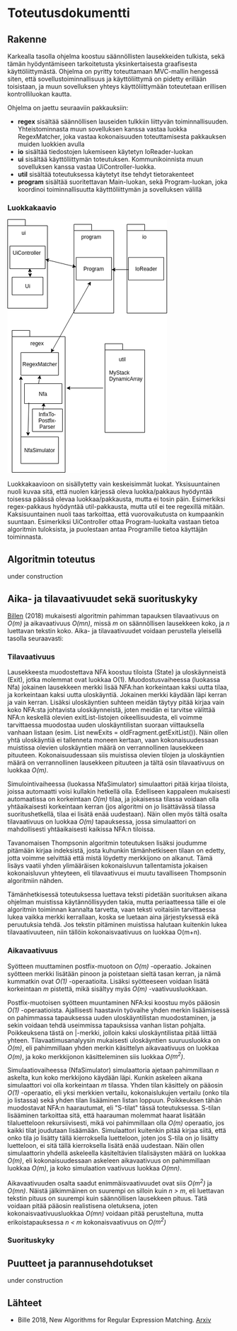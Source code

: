 # Toteutusdokumentti

## Rakenne

Karkealla tasolla ohjelma koostuu säännöllisten lausekkeiden tulkista, sekä tämän hyödyntämiseen tarkoitetusta yksinkertaisesta graafisesta käyttöliittymästä. Ohjelma on pyritty toteuttamaan MVC-mallin hengessä siten, että sovellustoiminnallisuus ja käyttöliittymä on pidetty erillään toisistaan, ja muun sovelluksen yhteys käyttöliittymään toteutetaan erillisen kontrolliluokan kautta.

Ohjelma on jaettu seuraaviin pakkauksiin:

* **regex** sisältää säännöllisen lauseiden tulkkiin liittyvän toiminnallisuuden. Yhteistominnasta muun sovelluksen kanssa vastaa luokka RegexMatcher, joka vastaa kokonaisuuden toteuttamisesta pakkauksen muiden luokkien avulla
* **io** sisältää tiedostojen lukemiseen käytetyn IoReader-luokan
* **ui** sisältää käyttöliittymän toteutuksen. Kommunikoinnista muun sovelluksen kanssa vastaa UiController-luokka.
* **util** sisältää toteutuksessa käytetyt itse tehdyt tietorakenteet
* **program** sisältää suoritettavan Main-luokan, sekä Program-luokan, joka koordinoi toiminnallisuutta käytttöliittymän ja sovelluksen välillä


### Luokkakaavio

![Luokkakaavio](/Documentation/images/classDiagram.png "Luokkakaavio")

Luokkakaavioon on sisällytetty vain keskeisimmät luokat. Yksisuuntainen nuoli kuvaa sitä, että nuolen kärjessä oleva luokka/pakkaus hyödyntää toisessa päässä olevaa luokkaa/pakkausta, mutta ei tosin päin. Esimerkiksi regex-pakkaus hyödyntää util-pakkausta, mutta util ei tee regexillä mitään. Kaksisuuntainen nuoli taas tarkoittaa, että vuorovaikutusta on kumpaankin suuntaan. Esimerkiksi UiController ottaa Program-luokalta vastaan tietoa algoritmin tuloksista, ja puolestaan antaa Programille tietoa käyttäjän toiminnasta.

## Algoritmin toteutus

under construction

## Aika- ja tilavaativuudet sekä suorituskyky

[Billen](https://arxiv.org/pdf/cs/0606116.pdf) (2018) mukaisesti algoritmin pahimman tapauksen tilavaativuus on *O(m)* ja aikavaativuus *O(mn)*, missä *m* on säännöllisen lausekkeen koko, ja *n* luettavan tekstin koko. Aika- ja tilavaativuudet voidaan perustella yleisellä tasolla seuraavasti:

### Tilavaativuus

Lausekkeesta muodostettava NFA koostuu tiloista (State) ja uloskäynneistä (Exit), jotka molemmat ovat luokkaa O(1). Muodostusvaiheessa (luokassa Nfa) jokainen lausekkeen merkki lisää NFA:han korkeintaan kaksi uutta tilaa, ja korkeintaan kaksi uutta uloskäyntiä. Jokainen merkki käydään läpi kerran ja vain kerran. Lisäksi uloskäyntien suhteen meidän täytyy pitää kirjaa vain koko NFA:sta johtavista uloskäynneistä, joten meidän ei tarvitse välittää NFA:n keskellä olevien exitList-listojen oikeellisuudesta, eli voimme tarvittaessa muodostaa uuden uloskäyntilistan suoraan viittauksella vanhaan listaan (esim. List newExits = oldFragment.getExitList()). Näin ollen yhtä uloskäyntiä ei tallenneta moneen kertaan, vaan kokonaisuudessaan muistissa olevien uloskäyntien määrä on verrannollinen lausekkeen pituuteen. Kokonaisuudessaan siis muistissa olevien tilojen ja uloskäyntien määrä on verrannollinen lausekkeen pituuteen ja tältä osin tilavaativuus on luokkaa *O(m)*.

Simulointivaiheessa (luokassa NfaSimulator) simulaattori pitää kirjaa tiloista, joissa automaatti voisi kullakin hetkellä olla. Edelliseen kappaleen mukaisesti automaatissa on korkeintaan *O(m)* tilaa, ja jokaisessa tilassa voidaan olla yhtäaikaisesti korkeintaan kerran (jos algoritmi on jo lisättävässä tilassa suoritushetkellä, tilaa ei lisätä enää uudestaan). Näin ollen myös tältä osalta tilavaativuus on luokkaa *O(m)* tapauksessa, jossa simulaattori on mahdollisesti yhtäaikaisesti kaikissa NFA:n tiloissa.

Tavanomaisen Thompsonin algoritmin toteutuksen lisäksi joudumme pitämään kirjaa indeksistä, josta kuhunkin tämänhetkiseen tilaan on edetty, jotta voimme selvittää että mistä löydetty merkkijono on alkanut. Tämä lisäys vaatii yhden ylimääräisen kokonaisluvun tallentamista jokaisen kokonaisluvun yhteyteen, eli tilavaativuus ei muutu tavalliseen Thompsonin algoritmiin nähden.

Tämänhetkisessä toteutuksessa luettava teksti pidetään suorituksen aikana ohjelman muistissa käytännöllisyyden takia, mutta periaatteessa tälle ei ole algoritmin toiminnan kannalta tarvetta, vaan teksti voitaisiin tarvittaessa lukea vaikka merkki kerrallaan, koska se luetaan aina järjestyksessä eikä peruutuksia tehdä. Jos tekstin pitäminen muistissa halutaan kuitenkin lukea tilavaativuuteen, niin tällöin kokonaisvaativuus on luokkaa O(m+n).

### Aikavaativuus

Syötteen muuttaminen postfix-muotoon on *O(m)* -operaatio. Jokainen syötteen merkki lisätään pinoon ja poistetaan sieltä tasan kerran, ja nämä kummatkin ovat *O(1)* -operaatioita. Lisäksi syötteeseen voidaan lisätä korkeintaan *m* pistettä, mikä sisältyy myäs *O(m)* -vaativuusluokkaan.

Postfix-muotoisen syötteen muuntaminen NFA:ksi koostuu myös pääosin *O(1)* -operaatioista. Ajallisesti haastavin työvaihe yhden merkin lisäämisessä on pahimmassa tapauksessa uuden uloskäyntilistan muodostaminen, ja sekin voidaan tehdä useimmissa tapauksissa vanhan listan pohjalta. Poikkeuksena tästä on |-merkki, jolloin kaksi uloskäyntilistaa pitää liittää yhteen. Tilavaatimusanalyysin mukaisesti uloskäyntien suuruusluokka on *O(m)*, eli pahimmillaan yhden merkin käsittelyn aikavaativuus on luokkaa *O(m)*, ja koko merkkijonon käsitteleminen siis luokkaa *O($m^2$)*.

Simulaatiovaiheessa (NfaSimulator) simulaattoria ajetaan pahimmillaan *n* askelta, kun koko merkkijono käydään läpi. Kunkin askeleen aikana simulaattori voi olla korkeintaan *m* tilassa. Yhden tilan käsittely on pääosin *O(1)* -operaatio, eli yksi merkkien vertailu, kokonaislukujen vertailu (onko tila jo listassa) sekä yhden tilan lisääminen listan loppuun. Poikkeuksen tähän muodostavat NFA:n haarautumat, eli "S-tilat" tässä toteutuksessa. S-tilan lisääminen tarkoittaa sitä, että  haarauman molemmat haarat lisätään tilaluetteloon rekursiivisesti, mikä voi pahimmillaan olla *O(m)* operaatio, jos kaikki tilat joudutaan lisäämään. Simulaattori kuitenkin pitää kirjaa siitä, että onko tila jo lisätty tällä kierroksella luetteloon, joten jos S-tila on jo lisätty luetteloon, ei sitä tällä kierroksella lisätä enää uudestaan. Näin ollen simulaattorin yhdellä askeleella käsiteltävien tilalisäysten määrä on luokkaa *O(m)*, eli kokonaisuudessaan askeleen aikavaativuus on pahimmillaan luokkaa *O(m)*, ja koko simulaation vaativuus luokkaa *O(mn)*.

Aikavaativuuden osalta saadut enimmäisvaativuudet ovat siis *O($m^2$)* ja *O(mn)*. Näistä jälkimmäinen on suurempi on silloin kuin *n > m*, eli luettavan tekstin pituus on suurempi kuin säännöllisen lausekkeen pituus. Tätä voidaan pitää pääosin realistisena oletuksena, joten kokonaisvaativuusluokkaa *O(mn)* voidaan pitää perusteltuna, mutta erikoistapauksessa *n < m* kokonaisvaativuus on *O($m^2$)*


### Suorituskyky




## Puutteet ja parannusehdotukset

under construction

## Lähteet

* Bille 2018, New Algorithms for Regular Expression Matching. [Arxiv](https://arxiv.org/pdf/cs/0606116.pdf)
